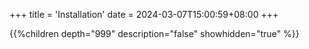 +++
title = 'Installation'
date = 2024-03-07T15:00:59+08:00
+++

{{%children depth="999" description="false" showhidden="true" %}}